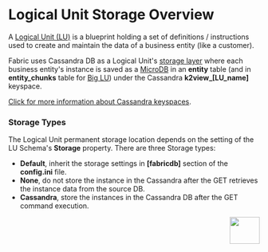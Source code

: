 # Logical Unit Storage Overview

A [Logical Unit (LU)](/articles/03_logical_units/01_LU_overview.md) is a blueprint holding a set of definitions / instructions used to create and maintain the data of a business entity (like a customer).

Fabric uses Cassandra DB as a Logical Unit's [storage layer](/articles/02_fabric_architecture/01_fabric_architecture_overview.md#21-fabric-storage) where each business entity's instance is saved as a [MicroDB](/articles/01_fabric_overview/02_fabric_glossary.md#mdb--microdb) in an **entity** table (and in **entity_chunks** table for [Big LU](03_big_lu_storage.md)) under the Cassandra **k2view_[LU_name]** keyspace.  

[Click for more information about Cassandra keyspaces](/articles/02_fabric_architecture/06_cassandra_keyspaces_for_fabric.md#cassandra-keyspaces-for-fabric).

### Storage Types

The Logical Unit permanent storage location depends on the setting of the LU Schema's **Storage** property. There are three Storage types:

* **Default**, inherit the storage settings in **[fabricdb]** section of the **config.ini** file.
* **None**, do not store the instance in the Cassandra after the GET  retrieves the instance data from the source DB. 
* **Cassandra**, store the instances in the Cassandra DB after the GET command execution.


[<img align="right" width="60" height="54" src="/articles/images/Next.png">](02_storage_management.md)













